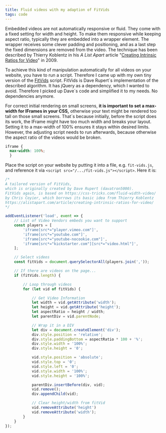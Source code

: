 ```yaml
---
title: Fluid videos with my adaption of FitVids
tags: code
---
```

Embedded videos are not automatically responsive or fluid. They come with a fixed setting for width and height. To make them responsive while keeping aspect ratio, typically they are embedded into a wrapper element. The wrapper receives some clever padding and positioning, and as a last step the fixed dimensions are removed from the video. The technique has been described by Thierry Koblentz in his *A List Apart* article "[Creating Intrinsic Ratios for Video](https://alistapart.com/article/creating-intrinsic-ratios-for-video/)" in 2009.

To achieve this kind of manipulation automatically for all videos on your website, you have to run a script. Therefore I came up with my own tiny version of the [FitVids](http://fitvidsjs.com) script. FitVids is Dave Rupert´s implementation of the described algorithm. It has jQuery as a dependency, which I wanted to avoid. Therefore I picked up Dave´s code and simplified it to my needs. No dependencies anymore. 

For correct initial rendering on small screens, **it is important to set a max-width for IFrames in your CSS,** otherwise your text might be rendered too tall on those small screens. That´s because initially, before the script does its work, the IFrame might have too much width and breaks your layout. Setting it to a max-width of 100% ensures it stays within desired limits. However, the adjusting script needs to run afterwards, because otherwise the aspect ratio of the videos would be broken. 

```css
iframe {
  max-width: 100%;
  }
```


Place the script on your website by putting it into a file, e.g. `fit-vids.js`, and reference it via `<script src="/.../fit-vids.js"></script>`. Here it is:

```js
/*
A tailored version of FitVids, 
which is originally created by Dave Rupert (davatron5000).
FitVids again, is based on https://css-tricks.com/fluid-width-video/ 
by Chris Coyier, which borrows its basic idea from Thierry Koblentz
https://alistapart.com/article/creating-intrinsic-ratios-for-video/
*/

addEventListener('load', event => {
    // List of Video Vendors embeds you want to support
    const players = [
        'iframe[src*="player.vimeo.com"]',
        'iframe[src*="youtube.com"]',
        'iframe[src*="youtube-nocookie.com"]',
        'iframe[src*="kickstarter.com"][src*="video.html"]',
    ];

    // Select videos
    const fitVids = document.querySelectorAll(players.join(','));

    // If there are videos on the page...
    if (fitVids.length) {

        // Loop through videos
        for (let vid of fitVids) {

            // Get Video Information            
            let width = vid.getAttribute('width');
            let height = vid.getAttribute('height');
            let aspectRatio = height / width;
            let parentDiv = vid.parentNode;

            // Wrap it in a DIV
            let div = document.createElement('div');
            div.style.position = 'relative';
            div.style.paddingBottom = aspectRatio * 100 + '%';
            div.style.width = '100%';
            div.style.height = '0';

            vid.style.position = 'absolute';
            vid.style.top = '0';
            vid.style.left = '0';
            vid.style.width = '100%';
            vid.style.height = '100%';

            parentDiv.insertBefore(div, vid);
            vid.remove();
            div.appendChild(vid);

            // Clear height/width from fitVid
            vid.removeAttribute('height')
            vid.removeAttribute('width');
        }
    }
});
```

